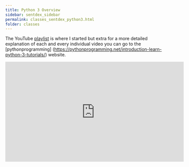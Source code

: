 ```yaml
---
title: Python 3 Overview
sidebar: sentdex_sidebar
permalink: classes_sentdex_python3.html
folder: classes
---
```



The YouTube [playlist](https://www.youtube.com/playlist?list=PLQVvvaa0QuDe8XSftW-RAxdo6OmaeL85M) is where I started but extra for a more detailed explanation of each and every individual video you can go to the [pythonprogramming] (https://pythonprogramming.net/introduction-learn-python-3-tutorials/) website.


<iframe width="560" height="315" src="https://www.youtube.com/embed/videoseries?list=PLQVvvaa0QuDe8XSftW-RAxdo6OmaeL85M" frameborder="0" allow="accelerometer; autoplay; encrypted-media; gyroscope; picture-in-picture" allowfullscreen></iframe>